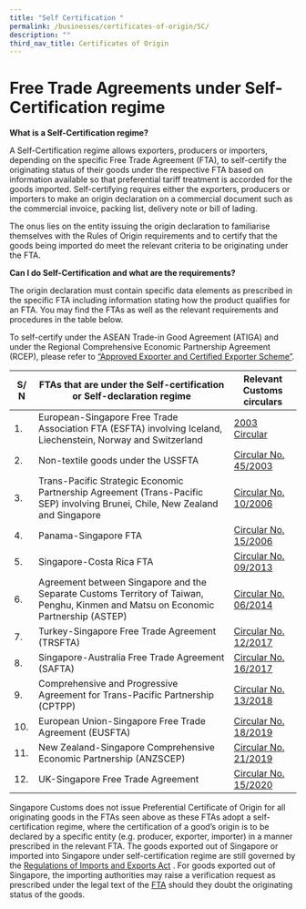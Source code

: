 ```yaml
---
title: "Self Certification "
permalink: /businesses/certificates-of-origin/SC/
description: ""
third_nav_title: Certificates of Origin
---
```

# Free Trade Agreements under Self-Certification regime

**What is a Self-Certification regime?**

A Self-Certification regime allows exporters, producers or importers, depending on the specific Free Trade Agreement (FTA), to self-certify the originating status of their goods under the respective FTA based on information available so that preferential tariff treatment is accorded for the goods imported. Self-certifying requires either the exporters, producers or importers to make an origin declaration on a commercial document such as the commercial invoice, packing list, delivery note or bill of lading. 

The onus lies on the entity issuing the origin declaration to familiarise themselves with the Rules of Origin requirements and to certify that the goods being imported do meet the relevant criteria to be originating under the FTA. 

**Can I do Self-Certification and what are the requirements?** 

The origin declaration must contain specific data elements as prescribed in the specific FTA including information stating how the product qualifies for an FTA. You may find the FTAs as well as the relevant requirements and procedures in the table below. 

To self-certify under the ASEAN Trade-in Good Agreement (ATIGA) and under the Regional Comprehensive Economic Partnership Agreement (RCEP), please refer to [“Approved Exporter and Certified Exporter Scheme”](https://www.customs.gov.sg/businesses/certificates-of-origin/aece).


| S/ N | FTAs that are under the Self-certification or Self-declaration regime | Relevant Customs circulars |
| -------- | -------- | -------- |
| 1.     | European-Singapore Free Trade Association FTA (ESFTA) involving Iceland, Liechenstein, Norway and Switzerland     | [2003 Circular](https://www.customs.gov.sg/news-and-media/circulars/2003-01-02-Circular2003.pdf)|
| 2.     | Non-textile goods under the USSFTA    | [Circular No. 45/2003](https://www.customs.gov.sg/news-and-media/circulars/2003-12-16-Circular452003.pdf)|
| 3.     | Trans-Pacific Strategic Economic Partnership Agreement (Trans-Pacific SEP) involving Brunei, Chile, New Zealand and Singapore   | [Circular No. 10/2006](https://www.customs.gov.sg/news-and-media/circulars/2006-04-26-Circular102006.pdf)|
| 4.     | Panama-Singapore FTA | [Circular No. 15/2006](https://www.customs.gov.sg/news-and-media/circulars/2006-07-14-Circular152006.pdf)|
| 5.     |  Singapore-Costa Rica FTA   | [Circular No. 09/2013](https://www.customs.gov.sg/files/Circular_9_2013.pdf)   |
| 6.     | Agreement between Singapore and the Separate Customs Territory of Taiwan, Penghu, Kinmen and Matsu on Economic Partnership (ASTEP)    | [Circular No. 06/2014](https://www.customs.gov.sg/news-and-media/circulars/2014-04-03-Circular062014.pdf)    |
| 7.     | Turkey-Singapore Free Trade Agreement (TRSFTA)     | [Circular No. 12/2017](https://www.customs.gov.sg/news-and-media/circulars/2017-09-13-Circular122017.pdf)   |
| 8.     |  Singapore-Australia Free Trade Agreement (SAFTA)  | [Circular No. 16/2017](https://www.customs.gov.sg/news-and-media/circulars/2017-11-24-Circular162017.pdf)    |
| 9.     | Comprehensive and Progressive Agreement for Trans-Pacific Partnership (CPTPP)     | [Circular No. 13/2018](https://www.customs.gov.sg/news-and-media/circulars/2018-12-12-Circular132018.pdf)     |
| 10.     | European Union-Singapore Free Trade Agreement (EUSFTA)   | [Circular No. 18/2019](https://www.customs.gov.sg/news-and-media/circulars/2019-11-18-Circular182019.pdf)     |
| 11.     | New Zealand-Singapore Comprehensive Economic Partnership (ANZSCEP)  | [Circular No. 21/2019](https://www.customs.gov.sg/news-and-media/circulars/2019-12-20-Circular212019.pdf)   |
|12.| UK-Singapore Free Trade Agreement | [Circular No. 15/2020](https://www.customs.gov.sg/news-and-media/circulars/2020-12-31-Circular152020.pdf)

Singapore Customs does not issue Preferential Certificate of Origin for all originating goods in the FTAs seen above as these FTAs adopt a self-certification regime, where the certification of a good’s origin is to be declared by a specific entity (e.g. producer, exporter, importer) in a manner prescribed in the relevant FTA. The goods exported out of Singapore or imported into Singapore under self-certification regime are still governed by the [Regulations of Imports and Exports Act](https://www.customs.gov.sg/businesses/acts-and-subsidiary-legislation/overview)  . For goods exported out of Singapore, the importing authorities may raise a verification request as prescribed under the legal text of the [FTA](https://www.enterprisesg.gov.sg/Grow-Your-Business/go-global/international-agreements/free-trade-agreements/find-an-fta#) should they doubt the originating status of the goods.